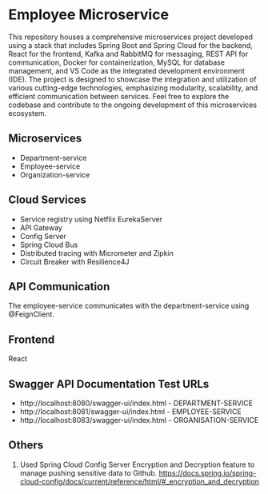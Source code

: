 # Employee Microservice
This repository houses a comprehensive microservices project developed using a stack that includes Spring Boot and Spring Cloud for the backend, React for the frontend, Kafka and RabbitMQ for messaging, REST API for communication, Docker for containerization, MySQL for database management, and VS Code as the integrated development environment (IDE). The project is designed to showcase the integration and utilization of various cutting-edge technologies, emphasizing modularity, scalability, and efficient communication between services. Feel free to explore the codebase and contribute to the ongoing development of this microservices ecosystem.

## Microservices
- Department-service
- Employee-service
- Organization-service

## Cloud Services
- Service registry using Netflix EurekaServer
- API Gateway
- Config Server
- Spring Cloud Bus
- Distributed tracing with Micrometer and Zipkin
- Circuit Breaker with Resilience4J

## API Communication
The employee-service communicates with the department-service using @FeignClient.  

## Frontend
React 

## Swagger API Documentation Test URLs
- http://localhost:8080/swagger-ui/index.html - DEPARTMENT-SERVICE
- http://localhost:8081/swagger-ui/index.html - EMPLOYEE-SERVICE
- http://localhost:8083/swagger-ui/index.html - ORGANISATION-SERVICE

## Others
1. Used Spring Cloud Config Server Encryption and Decryption feature to manage pushing sensitive data to Github. https://docs.spring.io/spring-cloud-config/docs/current/reference/html/#_encryption_and_decryption

